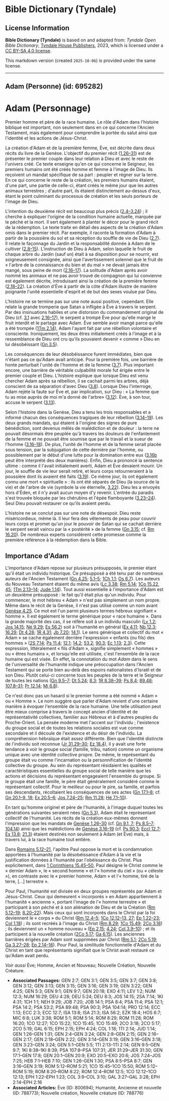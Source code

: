 # Bible Dictionary (Tyndale)

## License Information

**Bible Dictionary (Tyndale)** is based on and adapted from: _Tyndale Open Bible Dictionary_, [Tyndale House Publishers](https://tyndaleopenresources.com/), 2023, which is licensed under a [CC BY-SA 4.0 license](https://creativecommons.org/licenses/by-sa/4.0/legalcode.en).

This markdown version (created `2025-10-06`) is provided under the same license.



--------------------------------

## Adam (Personne) (id: 695282)

Adam (Personnage)
=================

Premier homme et père de la race humaine. Le rôle d'Adam dans l'histoire biblique est important, non seulement dans en ce qui concerne l'Ancien Testament, mais également pour comprendre la portée du salut ainsi que l'identité et les actions de Jésus\-Christ.

La création d'Adam et de la première femme, Ève, est décrite dans deux récits du livre de la Genèse. L'objectif du premier récit ([1\.26–31](https://ref.ly/Gen1:26-Gen1:31)) est de présenter le premier couple dans leur relation à Dieu et avec le reste de l'univers créé. Ce texte enseigne qu'en ce qui concerne le Seigneur, les premiers humains ont été créés homme et femme à l'image de Dieu. Ils reçoivent un mandat spécifique de sa part : peupler et régner sur la terre. En ce qui concerne le reste de la création, les premiers humains étaient, d'une part, une partie de celle\-ci, étant créés le même jour que les autres animaux terrestres ; d'autre part, ils étaient distinctement au\-dessus d'eux, étant le point culminant du processus de création et les seuls porteurs de l'image de Dieu.

L'intention du deuxième récit est beaucoup plus précis ([2\.4–3\.24](https://ref.ly/Gen2:4-Gen3:24)) ; il cherche à expliquer l'origine de la condition humaine actuelle, marquée par le péché et la mort. Il sert également à planter le décor pour le grand récit de la rédemption. Le texte traite en détail des aspects de la création d'Adam omis dans le premier récit. Par exemple, il raconte la formation d'Adam à partir de la poussière du sol et sa réception du souffle de vie de Dieu ([2\.7](https://ref.ly/Gen2:7)). Il relate le façonnage du Jardin et la responsabilité donnée à Adam de le cultiver ([2\.8–15](https://ref.ly/Gen2:8-Gen2:15)). L'instruction de Dieu à Adam, selon laquelle le fruit de chaque arbre du Jardin (sauf un) était à sa disposition pour se nourrir, est soigneusement consignée, ainsi que l'avertissement solennel que le fruit de « l'arbre de la connaissance du bien et du mal » ne devait jamais être mangé, sous peine de mort ([2\.16–17](https://ref.ly/Gen2:16-Gen2:17)). La solitude d'Adam après avoir nommé les animaux et ne pas avoir trouvé de compagnon qui lui convienne est également décrite, introduisant ainsi la création de la première femme ([2\.18–22](https://ref.ly/Gen2:18-Gen2:22)). La création d'Ève à partir de la côte d'Adam illustre de manière poignante l'unité essentielle d'esprit et de but des sexes voulue par Dieu.

L'histoire ne se termine pas sur une note aussi positive, cependant. Elle relate la grande tromperie que Satan a infligée à Ève à travers le serpent. Par des insinuations habiles et une distorsion du commandement original de Dieu (cf. [3\.1](https://ref.ly/Gen3:1) avec [2\.16–17](https://ref.ly/Gen2:16-Gen2:17)), le serpent a trompé Ève pour qu'elle mange le fruit interdit et le partage avec Adam. Ève semble avoir mangé parce qu'elle a été trompée ([1Tm 2\.14](https://ref.ly/1Tim2:14)), Adam l'ayant fait par une rébellion volontaire et consciente. Ironiquement, les deux êtres initialement créés à l'image et à la ressemblance de Dieu ont cru qu'ils pouvaient devenir « comme » Dieu en lui désobéissant ([Gn 3\.5](https://ref.ly/Gen3:5)).

Les conséquences de leur désobéissance furent immédiates, bien que n'étant pas ce qu'Adam avait anticipé. Pour la première fois, une barrière de honte perturbait l'unité de l'homme et de la femme ([3\.7](https://ref.ly/Gen3:7)). Plus important encore, une barrière de véritable culpabilité morale fut érigée entre le premier couple et Dieu. L'histoire explique que lorsque Dieu est venu chercher Adam après sa rébellion, il se cachait parmi les arbres, déjà conscient de sa séparation d'avec Dieu ([3\.8](https://ref.ly/Gen3:8)). Lorsque Dieu l'interroge, Adam rejète la faute sur Ève et, par implication, sur Dieu : « La femme que tu as mise auprès de moi m'a donné de l'arbre» ([3\.12](https://ref.ly/Gen3:12)). Ève, à son tour, accuse le serpent ([3\.13](https://ref.ly/Gen3:13)).

Selon l'histoire dans la Genèse, Dieu a tenu les trois responsables et a informé chacun des conséquences tragiques de leur rébellion ([3\.14–19](https://ref.ly/Gen3:14-Gen3:19)). Les deux grands mandats, qui étaient à l'origine des signes de pure bénédiction, sont devenus mêlés de malédiction et de douleur : la terre ne pouvait désormais être peuplée qu'à travers les douleurs de l'enfantement de la femme et ne pouvait être soumise que par le travail et la sueur de l'homme ([3\.16–18](https://ref.ly/Gen3:16-Gen3:18)). De plus, l'unité de l'homme et de la femme serait placée sous tension, par la subjugation de cette dernière par l'homme, ou possiblement par le début d'une lutte pour la domination entre eux ([3\.16b](https://ref.ly/Gen3:16) peut être interprété des deux manières). Enfin, Dieu a prononcé la sentence ultime : comme il l'avait initialement averti, Adam et Ève devaient mourir. Un jour, le souffle de vie leur serait retiré, et leurs corps retourneraient à la poussière dont ils avaient été faits ([3\.19](https://ref.ly/Gen3:19)). Ce même jour, ils ont également connu une mort « spirituelle » : ils ont été séparés de Dieu (la source de la vie) et de l'arbre de vie (symbole la vie éternelle, [3\.22](https://ref.ly/Gen3:22)). Dieu les a envoyés hors d'Éden, et il n'y avait aucun moyen d'y revenir. L'entrée du paradis s'est trouvée bloquée par les chérubins et l'épée flamboyante ([3\.23–24](https://ref.ly/Gen3:23-Gen3:24)). Seul Dieu pouvait restaurer ce qu'ils avaient perdu.

L'histoire ne se conclut pas sur une note de désespoir. Dieu reste miséricordieux, même là. Il leur fera des vêtements de peau pour couvrir leurs corps et promet qu'un jour le pouvoir de Satan qui se cachait derrière le serpent serait vaincu par la « postérité » de la femme ([Gn 3\.15](https://ref.ly/Gen3:15); cf. [Rm 16\.20](https://ref.ly/Rom16:20)). De nombreux experts considèrent cette promesse comme la première référence à la rédemption dans la Bible.

Importance d'Adam
-----------------

L'importance d'Adam repose sur plusieurs présupposés, le premier étant qu'il était un individu historique. Ce présupposé a été tenu par de nombreux auteurs de l'Ancien Testament ([Gn 4\.25](https://ref.ly/Gen4:25); [5\.1–5](https://ref.ly/Gen5:1-Gen5:5); [1Ch 1\.1](https://ref.ly/1Chr1:1); [Os 6\.7](https://ref.ly/Hos6:7)). Les auteurs du Nouveau Testament étaient du même avis ([Lc 3\.38](https://ref.ly/Luke3:38); [Rm 5\.14](https://ref.ly/Rom5:14); [1Co 15\.22, 45](https://ref.ly/1Cor15:22,1Cor15:45); [1Tm 2\.13–14](https://ref.ly/1Tim2:13-1Tim2:14); [Jude 1\.14](https://ref.ly/Jude1:14)). Tout aussi essentielle à l'importance d'Adam est un deuxième présupposé : le fait qu'il était plus qu'un individu. Pour commencer, le mot hébreu « Adam » n'est pas simplement un nom propre. Même dans le récit de la Genèse, il n'est pas utilisé comme un nom avant [Genèse 4\.25](https://ref.ly/Gen4:25). Ce mot est l'un parmi plusieurs termes hébreux signifiant « homme ». Il est également le terme générique pour « race humaine ». Dans la grande majorité des cas, il se réfère soit à un individu masculin ([Lv 1\.2](https://ref.ly/Lev1:2); [Jos 14\.15](https://ref.ly/Josh14:15); [Né 9\.29](https://ref.ly/Neh9:29); [Es 56\.2](https://ref.ly/Isa56:2)) soit à l'humanité en général ([Ex 4\.11](https://ref.ly/Exod4:11); [Nb 12\.3](https://ref.ly/Num12:3); [16\.29](https://ref.ly/Num16:29); [Dt 4\.28](https://ref.ly/Deut4:28); [1R 4\.31](https://ref.ly/1Kgs4:31); [Jb 7\.20](https://ref.ly/Job7:20); [14\.1](https://ref.ly/Job14:1)). Le sens générique et collectif du mot « Adam » se cache également derrière l'expression « enfants (ou fils) des hommes » ([2S 7\.14](https://ref.ly/2Sam7:14); [Ps 11\.4](https://ref.ly/Ps11:4); [12\.1](https://ref.ly/Ps12:1); [14\.2](https://ref.ly/Ps14:2); [53\.2](https://ref.ly/Ps53:2); [90\.3](https://ref.ly/Ps90:3); [Ec 1\.13](https://ref.ly/Eccl1:13); [2\.3](https://ref.ly/Eccl2:3)). Cette expression, littéralement « fils d'Adam », signifie simplement « hommes » ou « êtres humains », et lorsqu'elle est utilisée, c'est l'ensemble de la race humaine qui est visée. En effet, la connotation du mot *Adam* dans le sens de l'universalité de l'humanité indique une préoccupation dans l'Ancien Testament qui se porte bien au\-delà des espoirs nationalistes d'Israël et de son Dieu. Plutôt celui\-ci concerne tous les peuples de la terre et le Seigneur de toutes les nations ([Gn 9\.5–7](https://ref.ly/Gen9:5-Gen9:7); [Dt 5\.24](https://ref.ly/Deut5:24); [8\.3](https://ref.ly/Deut8:3); [1R 8\.38–39](https://ref.ly/1Kgs8:38-1Kgs8:39); [Ps 8\.4](https://ref.ly/Ps8:4); [89\.48](https://ref.ly/Ps89:48); [107\.8–31](https://ref.ly/Ps107:8-Ps107:31); [Pr 12\.14](https://ref.ly/Prov12:14); [Mi 6\.8](https://ref.ly/Mic6:8)).

Ce n'est donc pas un hasard si le premier homme a été nommé « Adam » ou « Homme ». Le nom suggère que parler d'Adam revient d'une certaine manière à évoquer l'ensemble de la race humaine. Une telle utilisation peut être mieux comprise à travers le concept ancien d'identité et de représentativité collectives, familier aux Hébreux et à d'autres peuples du Proche\-Orient. La pensée moderne met l'accent sur l'individu ; l'existence du groupe social et de toutes les relations sociales est vue comme secondaire et il découle de l'existence et du désir de l'individu. La compréhension hébraïque était assez différente. Bien que l'identité distincte de l'individu soit reconnue ([Jr 31\.29–30](https://ref.ly/Jer31:29-Jer31:30); [Ez 18\.4](https://ref.ly/Ezek18:4)), il y avait une forte tendance à voir le groupe social (famille, tribu, nation) comme un organisme unique avec une identité collective propre. De même, le représentant du groupe était vu comme l'incarnation ou la personnification de l'identité collective du groupe. Au sein du représentant résidaient les qualités et caractéristiques essentielles du groupe social de telle manière que les actions et décisions du représentant engageaient l'ensemble du groupe. Si le groupe était une famille, le père était généralement considéré comme le représentant collectif. Pour le meilleur ou pour le pire, sa famille, et parfois ses descendants, récoltaient les conséquences de ses actes ([Gn 17\.1–8](https://ref.ly/Gen17:1-Gen17:8); cf. [Gn 20\.1–9, 18](https://ref.ly/Gen20:1-Gen20:9,Gen20:18); [Ex 20\.5–6](https://ref.ly/Exod20:5-Exod20:6); [Jos 7\.24–25](https://ref.ly/Josh7:24-Josh7:25); [Rm 11\.28](https://ref.ly/Rom11:28); [Hé 7\.1–10](https://ref.ly/Heb7:1-Heb7:10)).

En tant qu'homme originel et père de l'humanité, à l'image duquel toutes les générations suivantes seraient nées ([Gn 5\.3](https://ref.ly/Gen5:3)), Adam était le représentant collectif de l'humanité. Les récits de la création eux\-mêmes donnent l'impression que les mandats de [Genèse 1\.26–30](https://ref.ly/Gen1:26) (cf. [Gn 9\.1, 7](https://ref.ly/Gen9:1,Gen1:7); [Ps 8\.5–7](https://ref.ly/Ps8:5-Ps1:7); [104\.14](https://ref.ly/Ps104:14)) ainsi que les malédictions de [Genèse 3\.16–19](https://ref.ly/Gen3:16-Gen1:19) (cf. [Ps 90\.3](https://ref.ly/Ps90:3); [Eccl 12\.7](https://ref.ly/Eccl12:7); [Es 13\.8](https://ref.ly/Isa13:8); [21\.3](https://ref.ly/Isa21:3)) étaient destinés non seulement à Adam (et Ève) mais, à travers lui, à la race humaine tout entière.

Dans [Romains 5\.12–21](https://ref.ly/Rom5:12-Rom5:21), l'apôtre Paul oppose la mort et la condamnation apportées à l'humanité par la désobéissance d'Adam à la vie et la justification données à l'humanité par l'obéissance du Christ. Plus explicitement, dans [1 Corinthiens 15\.45–50](https://ref.ly/1Cor15:45-1Cor15:50), Paul désigne le Christ comme le « dernier Adam », le « second homme » et l'« homme du ciel » (ou « céleste »), en contraste avec le « premier homme, Adam » et l'« homme, tiré de la terre, \[...] terrestre ».

Pour Paul, l'humanité est divisée en deux groupes représentés par Adam et Jésus\-Christ. Ceux qui demeurent « incorporés » en Adam appartiennent à l'humanité « ancienne », portant l'image de l'« homme terrestre » et participant à son péché et à son aliénation de Dieu et de la Création ([Rm 5\.12–19](https://ref.ly/Rom5:12-Rom5:19); [8\.20–22](https://ref.ly/Rom8:20-Rom8:22)). Mais ceux qui sont incorporés dans le Christ par la foi deviennent le « corps » du Christ ([Rm 12\.4–5](https://ref.ly/Rom12:4-Rom12:5); [1Co 12\.12–13, 27](https://ref.ly/1Cor12:12-1Cor12:13,1Cor12:27); [Ep 1\.22–23](https://ref.ly/Eph1:22-Eph1:23); [Col 1\.18](https://ref.ly/Col1:18)) ; ils sont recréés à l'image du Christ ([Rm 8\.29](https://ref.ly/Rom8:29); [1Co 15\.49](https://ref.ly/1Cor15:49); [2Co 3\.18](https://ref.ly/2Cor3:18)) ; ils deviennent un « homme nouveau » ([Ep 2\.15](https://ref.ly/Eph2:15); [4\.24](https://ref.ly/Eph4:24); [Col 3\.9–10](https://ref.ly/Col3:9-Col3:10)) ; et ils participent à la nouvelle création ([2Co 5\.17](https://ref.ly/2Cor5:17); [Ga 6\.15](https://ref.ly/Gal6:15)). Les anciennes barrières érigées par Adam sont supprimées par Christ ([Rm 5\.1](https://ref.ly/Rom5:1); [2Co 5\.19](https://ref.ly/2Cor5:19); [Ga 3\.27–28](https://ref.ly/Gal3:27-Gal3:28); [Ep 2\.14–16](https://ref.ly/Eph2:14-Eph2:16)). Pour Paul, la similitude fonctionnelle d'Adam et du Christ en tant que représentants signifiait que le Christ avait restauré ce qu'Adam avait perdu.

*Voir aussi* Ève; Homme, Ancien et Nouveau; Nouvelle Création, Nouvelle Créature.

* **Associated Passages:** GEN 2:7; GEN 3:1; GEN 3:5; GEN 3:7; GEN 3:8; GEN 3:12; GEN 3:13; GEN 3:15; GEN 3:16; GEN 3:19; GEN 3:22; GEN 4:25; GEN 5:3; GEN 9:1; GEN 9:7; GEN 20:18; EXO 4:11; LEV 1:2; NUM 12:3; NUM 16:29; DEU 4:28; DEU 5:24; DEU 8:3; JOS 14:15; 2SA 7:14; 1KI 4:31; 1CH 1:1; NEH 9:29; JOB 7:20; JOB 14:1; PSA 8:4; PSA 11:4; PSA 12:1; PSA 14:2; PSA 53:2; PSA 89:48; PSA 90:3; PSA 104:14; PRO 12:14; ECC 1:13; ECC 2:3; ECC 12:7; ISA 13:8; ISA 21:3; ISA 56:2; EZK 18:4; HOS 6:7; MIC 6:8; LUK 3:38; ROM 5:1; ROM 5:14; ROM 8:29; ROM 11:28; ROM 16:20; 1CO 12:27; 1CO 15:22; 1CO 15:45; 1CO 15:49; 2CO 3:18; 2CO 5:17; 2CO 5:19; GAL 6:15; EPH 2:15; EPH 4:24; COL 1:18; 1TI 2:14; JUD 1:14; GEN 1:26–GEN 1:31; GEN 2:4–GEN 3:24; GEN 2:8–GEN 2:15; GEN 2:16–GEN 2:17; GEN 2:18–GEN 2:22; GEN 3:14–GEN 3:19; GEN 3:16–GEN 3:18; GEN 3:23–GEN 3:24; GEN 5:1–GEN 5:5; 1TI 2:13–1TI 2:14; GEN 9:5–GEN 9:7; 1KI 8:38–1KI 8:39; PSA 107:8–PSA 107:31; JER 31:29–JER 31:30; GEN 17:1–GEN 17:8; GEN 20:1–GEN 20:9; EXO 20:5–EXO 20:6; JOS 7:24–JOS 7:25; HEB 7:1–HEB 7:10; GEN 1:26–GEN 1:30; PSA 8:5–PSA 8:7; GEN 3:16–GEN 3:19; ROM 5:12–ROM 5:21; 1CO 15:45–1CO 15:50; ROM 5:12–ROM 5:19; ROM 8:20–ROM 8:22; ROM 12:4–ROM 12:5; 1CO 12:12–1CO 12:13; EPH 1:22–EPH 1:23; COL 3:9–COL 3:10; GAL 3:27–GAL 3:28; EPH 2:14–EPH 2:16
* **Associated Articles:** Ève (ID: 800694); Humanité, Ancienne et nouvelle (ID: 788773); Nouvelle création, Nouvelle créature (ID: 788776)

